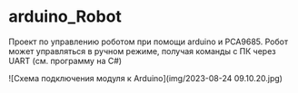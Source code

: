 # arduino_Robot

Проект по управлению роботом при помощи arduino и PCA9685.
Робот может управляться в ручном режиме, получая команды с ПК через UART (см. программу на C#)


![Схема подключения модуля к Arduino](img/2023-08-24 09.10.20.jpg)

